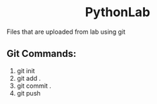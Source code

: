 <h1 align="center"> PythonLab </h1>

Files that are uploaded from lab using git

## Git Commands: 

1. git init
2. git add .
3. git commit .
4. git push
